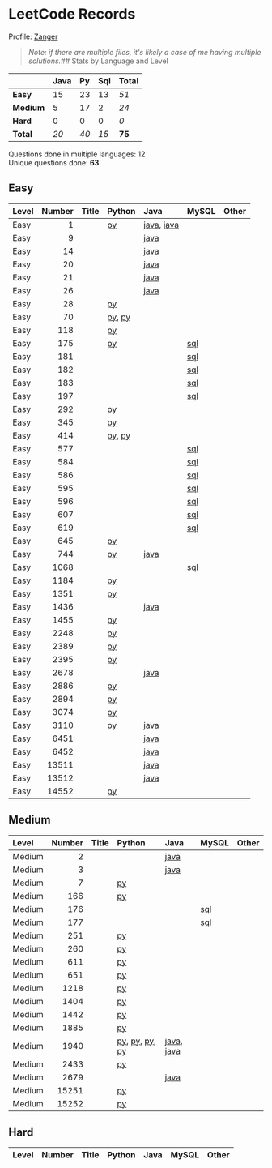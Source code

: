 # LeetCode Records

Profile: [Zanger](https://leetcode.com/u/Zanger/)

> *Note: if there are multiple files, it's likely a case of me having multiple solutions.*## Stats by Language and Level

|            | **Java**   | **Py**   | **Sql**   | **Total**   |
|:-----------|:-----------|:---------|:----------|:------------|
| **Easy**   | 15         | 23       | 13        | *51*        |
| **Medium** | 5          | 17       | 2         | *24*        |
| **Hard**   | 0          | 0        | 0         | *0*         |
| **Total**  | *20*       | *40*     | *15*      | **75**      |

Questions done in multiple languages:	12
<br>
Unique questions done:		**63**


## Easy
| Level   |   Number | Title   | Python                                                                            | Java                                                                             | MySQL                             | Other   |
|:--------|---------:|:--------|:----------------------------------------------------------------------------------|:---------------------------------------------------------------------------------|:----------------------------------|:--------|
| Easy    |        1 |         | [py](<my-submissions/e1.py>)                                                      | [java](<my-submissions/e1 - brute force.java>), [java](<my-submissions/e1.java>) |                                   |         |
| Easy    |        9 |         |                                                                                   | [java](<my-submissions/e9.java>)                                                 |                                   |         |
| Easy    |       14 |         |                                                                                   | [java](<my-submissions/e14.java>)                                                |                                   |         |
| Easy    |       20 |         |                                                                                   | [java](<my-submissions/e20.java>)                                                |                                   |         |
| Easy    |       21 |         |                                                                                   | [java](<my-submissions/e21.java>)                                                |                                   |         |
| Easy    |       26 |         |                                                                                   | [java](<my-submissions/e26.java>)                                                |                                   |         |
| Easy    |       28 |         | [py](<my-submissions/e28.py>)                                                     |                                                                                  |                                   |         |
| Easy    |       70 |         | [py](<my-submissions/e70 - bottomup.py>), [py](<my-submissions/e70 - topdown.py>) |                                                                                  |                                   |         |
| Easy    |      118 |         | [py](<my-submissions/e118.py>)                                                    |                                                                                  |                                   |         |
| Easy    |      175 |         | [py](<my-submissions/e175.py>)                                                    |                                                                                  | [sql](<my-submissions/e175.sql>)  |         |
| Easy    |      181 |         |                                                                                   |                                                                                  | [sql](<my-submissions/e181.sql>)  |         |
| Easy    |      182 |         |                                                                                   |                                                                                  | [sql](<my-submissions/e182.sql>)  |         |
| Easy    |      183 |         |                                                                                   |                                                                                  | [sql](<my-submissions/e183.sql>)  |         |
| Easy    |      197 |         |                                                                                   |                                                                                  | [sql](<my-submissions/e197.sql>)  |         |
| Easy    |      292 |         | [py](<my-submissions/e292.py>)                                                    |                                                                                  |                                   |         |
| Easy    |      345 |         | [py](<my-submissions/e345.py>)                                                    |                                                                                  |                                   |         |
| Easy    |      414 |         | [py](<my-submissions/e414 - sorting.py>), [py](<my-submissions/e414.py>)          |                                                                                  |                                   |         |
| Easy    |      577 |         |                                                                                   |                                                                                  | [sql](<my-submissions/e577.sql>)  |         |
| Easy    |      584 |         |                                                                                   |                                                                                  | [sql](<my-submissions/e584.sql>)  |         |
| Easy    |      586 |         |                                                                                   |                                                                                  | [sql](<my-submissions/e586.sql>)  |         |
| Easy    |      595 |         |                                                                                   |                                                                                  | [sql](<my-submissions/e595.sql>)  |         |
| Easy    |      596 |         |                                                                                   |                                                                                  | [sql](<my-submissions/e596.sql>)  |         |
| Easy    |      607 |         |                                                                                   |                                                                                  | [sql](<my-submissions/e607.sql>)  |         |
| Easy    |      619 |         |                                                                                   |                                                                                  | [sql](<my-submissions/e619.sql>)  |         |
| Easy    |      645 |         | [py](<my-submissions/e645.py>)                                                    |                                                                                  |                                   |         |
| Easy    |      744 |         | [py](<my-submissions/e744.py>)                                                    | [java](<my-submissions/e744.java>)                                               |                                   |         |
| Easy    |     1068 |         |                                                                                   |                                                                                  | [sql](<my-submissions/e1068.sql>) |         |
| Easy    |     1184 |         | [py](<my-submissions/e1184.py>)                                                   |                                                                                  |                                   |         |
| Easy    |     1351 |         | [py](<my-submissions/e1351.py>)                                                   |                                                                                  |                                   |         |
| Easy    |     1436 |         |                                                                                   | [java](<my-submissions/e1436.java>)                                              |                                   |         |
| Easy    |     1455 |         | [py](<my-submissions/e1455.py>)                                                   |                                                                                  |                                   |         |
| Easy    |     2248 |         | [py](<my-submissions/e2248.py>)                                                   |                                                                                  |                                   |         |
| Easy    |     2389 |         | [py](<my-submissions/e2389.py>)                                                   |                                                                                  |                                   |         |
| Easy    |     2395 |         | [py](<my-submissions/e2395.py>)                                                   |                                                                                  |                                   |         |
| Easy    |     2678 |         |                                                                                   | [java](<my-submissions/e2678.java>)                                              |                                   |         |
| Easy    |     2886 |         | [py](<my-submissions/e2886.py>)                                                   |                                                                                  |                                   |         |
| Easy    |     2894 |         | [py](<my-submissions/e2894.py>)                                                   |                                                                                  |                                   |         |
| Easy    |     3074 |         | [py](<my-submissions/e3074.py>)                                                   |                                                                                  |                                   |         |
| Easy    |     3110 |         | [py](<my-submissions/e3110.py>)                                                   | [java](<my-submissions/e3110.java>)                                              |                                   |         |
| Easy    |     6451 |         |                                                                                   | [java](<my-submissions/e645 v1 moderate runtime.java>)                           |                                   |         |
| Easy    |     6452 |         |                                                                                   | [java](<my-submissions/e645 v2 even slower.java>)                                |                                   |         |
| Easy    |    13511 |         |                                                                                   | [java](<my-submissions/e1351 v1 inefficient.java>)                               |                                   |         |
| Easy    |    13512 |         |                                                                                   | [java](<my-submissions/e1351 v2 optimized.java>)                                 |                                   |         |
| Easy    |    14552 |         | [py](<my-submissions/e1455 v2 less efficient.py>)                                 |                                                                                  |                                   |         |

## Medium
| Level   |   Number | Title   | Python                                                                                                                                                                                                   | Java                                                                                       | MySQL                            | Other   |
|:--------|---------:|:--------|:---------------------------------------------------------------------------------------------------------------------------------------------------------------------------------------------------------|:-------------------------------------------------------------------------------------------|:---------------------------------|:--------|
| Medium  |        2 |         |                                                                                                                                                                                                          | [java](<my-submissions/m2.java>)                                                           |                                  |         |
| Medium  |        3 |         |                                                                                                                                                                                                          | [java](<my-submissions/m3.java>)                                                           |                                  |         |
| Medium  |        7 |         | [py](<my-submissions/m7.py>)                                                                                                                                                                             |                                                                                            |                                  |         |
| Medium  |      166 |         | [py](<my-submissions/m166.py>)                                                                                                                                                                           |                                                                                            |                                  |         |
| Medium  |      176 |         |                                                                                                                                                                                                          |                                                                                            | [sql](<my-submissions/m176.sql>) |         |
| Medium  |      177 |         |                                                                                                                                                                                                          |                                                                                            | [sql](<my-submissions/m177.sql>) |         |
| Medium  |      251 |         | [py](<my-submissions/m251.py>)                                                                                                                                                                           |                                                                                            |                                  |         |
| Medium  |      260 |         | [py](<my-submissions/m260.py>)                                                                                                                                                                           |                                                                                            |                                  |         |
| Medium  |      611 |         | [py](<my-submissions/m611.py>)                                                                                                                                                                           |                                                                                            |                                  |         |
| Medium  |      651 |         | [py](<my-submissions/m651.py>)                                                                                                                                                                           |                                                                                            |                                  |         |
| Medium  |     1218 |         | [py](<my-submissions/m1218.py>)                                                                                                                                                                          |                                                                                            |                                  |         |
| Medium  |     1404 |         | [py](<my-submissions/m1404.py>)                                                                                                                                                                          |                                                                                            |                                  |         |
| Medium  |     1442 |         | [py](<my-submissions/m1442.py>)                                                                                                                                                                          |                                                                                            |                                  |         |
| Medium  |     1885 |         | [py](<my-submissions/m1885.py>)                                                                                                                                                                          |                                                                                            |                                  |         |
| Medium  |     1940 |         | [py](<my-submissions/m1940 Iterative Removed TryExcept.py>), [py](<my-submissions/m1940 Iterative TryExcept.py>), [py](<my-submissions/m1940 counter.py>), [py](<my-submissions/m1940 subset method.py>) | [java](<my-submissions/m1940 Iterative.java>), [java](<my-submissions/m1940 counter.java>) |                                  |         |
| Medium  |     2433 |         | [py](<my-submissions/m2433.py>)                                                                                                                                                                          |                                                                                            |                                  |         |
| Medium  |     2679 |         |                                                                                                                                                                                                          | [java](<my-submissions/m2679.java>)                                                        |                                  |         |
| Medium  |    15251 |         | [py](<my-submissions/m1525 v1.py>)                                                                                                                                                                       |                                                                                            |                                  |         |
| Medium  |    15252 |         | [py](<my-submissions/m1525 v2.py>)                                                                                                                                                                       |                                                                                            |                                  |         |

## Hard
| Level   | Number   | Title   | Python   | Java   | MySQL   | Other   |
|---------|----------|---------|----------|--------|---------|---------|